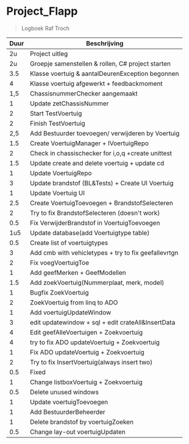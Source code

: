 # Project_Flapp

<!-- | \_ | \_| -->

> Logboek Raf Troch

| Duur | Beschrijving                                      |
| ---- | ------------------------------------------------- |
| 2u   | Project uitleg                                    |
| 2u   | Groepje samenstellen & rollen, C# project starten |
| 3.5  | Klasse voertuig & aantalDeurenException begonnen  |
| 4    | Klasse voertuig afgewerkt + feedbackmoment        |
| 1,5  | ChassisnummerChecker aangemaakt                   |
| 1    | Update zetChassisNummer                           |
| 2    | Start TestVoertuig                                |
| 2    | Finish TestVoertuig                               |
| 2,5  | Add Bestuurder toevoegen/ verwijderen by Voertuig |
| 1.5  | Create VoertuigManager + IVoertuigRepo            |
| 2    | Check in chassischecker for i,o,q +create unittest|
| 1.5  | Update create and delete voertuig + update cd     |
| 1    | Update VoertuigRepo                               |
| 3    | Update brandstof (BL&Tests) + Create UI Voertuig  |
| 1    | Update Voertuig UI                                |
| 2.5  | Create VoertuigToevoegen + BrandstofSelecteren    |
| 2    | Try to fix BrandstofSelecteren (doesn't work)     |
| 0.5  | Fix VerwijderBrandstof in VoertuigToevoegen       |
| 1u5  | Update database(add Voertuigtype table)           |
| 0.5  | Create list of voertuigtypes                      |
| 3    | Add cmb with vehicletypes + try to fix geefallevrtgn|
| 2    | Fix voegVoertuigToe                            |
| 1    | Add geefMerken + GeefModellen                    |
| 1.5  | Add zoekVoertuig(Nummerplaat, merk, model)     |
| 1    | Bugfix ZoekVoertuig                          |
| 2    | ZoekVoertuig from linq to ADO              |
| 1    | Add voertuigUpdateWindow                         |
| 3    | edit updatewindow + sql + edit crateAll&InsertData|
| 4    | Edit geefAlleVoertuigen + Zoekvoertuig |
| 4    | try to fix ADO updateVoertuig + Zoekvoertuig     |
| 1    | Fix ADO updateVoertuig + Zoekvoertuig          |
| 2    | Try to fix InsertVoertuig(always insert two)  |
| 0.5  | Fixed                                          |
| 1 | Change listboxVoertuig + Zoekvoertuig            |
| 0.5 | Delete unused windows                           |
| 1 | Update voertuigToevoegen                        |
| 1    | Add BestuurderBeheerder                          |
| 1    | Delete brandstof by voertuigZoeken        |
| 0.5  | Change lay-out voertuigUpdaten                   |
